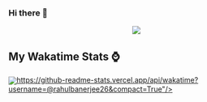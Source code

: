 ### Hi there 👋

<p align="center">
  <a href="https://github.com/kholilrnm" target="_blank">
    <img align="center" src="https://github-readme-stats.vercel.app/api/wakatime?username=kholilrnm&layout=compact" />
  </a>
</p>

## My Wakatime Stats ⌚
<a href="https://github.com/kholilrnm">
  <img align="center" src="@kholilrnm&compact=True">https://github-readme-stats.vercel.app/api/wakatime?username=@rahulbanerjee26&compact=True"/>
</a>
